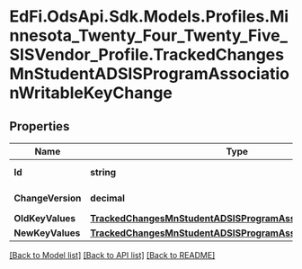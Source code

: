 # EdFi.OdsApi.Sdk.Models.Profiles.Minnesota_Twenty_Four_Twenty_Five_SISVendor_Profile.TrackedChangesMnStudentADSISProgramAssociationWritableKeyChange

## Properties

Name | Type | Description | Notes
------------ | ------------- | ------------- | -------------
**Id** | **string** | Resource identifier | [optional] 
**ChangeVersion** | **decimal** | Change version | [optional] 
**OldKeyValues** | [**TrackedChangesMnStudentADSISProgramAssociationWritableKey**](TrackedChangesMnStudentADSISProgramAssociationWritableKey.md) |  | [optional] 
**NewKeyValues** | [**TrackedChangesMnStudentADSISProgramAssociationWritableKey**](TrackedChangesMnStudentADSISProgramAssociationWritableKey.md) |  | [optional] 

[[Back to Model list]](../README.md#documentation-for-models) [[Back to API list]](../README.md#documentation-for-api-endpoints) [[Back to README]](../README.md)


